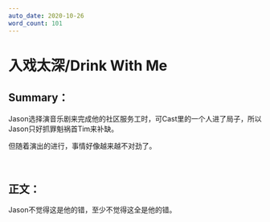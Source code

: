 ```yaml
---
auto_date: 2020-10-26
word_count: 101
---
```


# 入戏太深/Drink With Me

## Summary：

Jason选择演音乐剧来完成他的社区服务工时，可Cast里的一个人进了局子，所以Jason只好抓罪魁祸首Tim来补缺。

但随着演出的进行，事情好像越来越不对劲了。

<br>

## 正文：

Jason不觉得这是他的错，至少不觉得这全是他的错。
